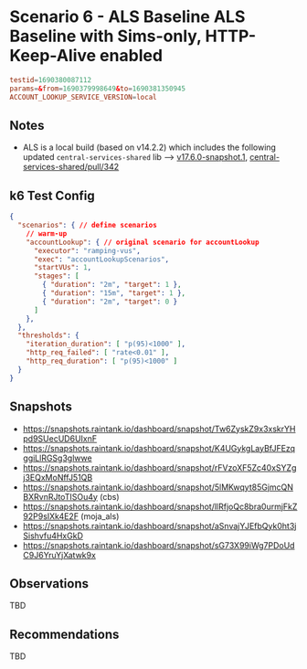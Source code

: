 # Scenario 6 - ALS Baseline ALS Baseline with Sims-only, HTTP-Keep-Alive enabled

```conf
testid=1690380087112
params=&from=1690379998649&to=1690381350945
ACCOUNT_LOOKUP_SERVICE_VERSION=local
```

## Notes

- ALS is a local build (based on v14.2.2) which includes the following updated `central-services-shared` lib --> [v17.6.0-snapshot.1](https://github.com/mojaloop/central-services-shared/releases/tag/v17.6.0-snapshot.1), [central-services-shared/pull/342](https://github.com/mojaloop/central-services-shared/pull/342)

## k6 Test Config

```json
{
  "scenarios": { // define scenarios
    // warm-up
    "accountLookup": { // original scenario for accountLookup
      "executor": "ramping-vus",
      "exec": "accountLookupScenarios",
      "startVUs": 1,
      "stages": [
        { "duration": "2m", "target": 1 },
        { "duration": "15m", "target": 1 },
        { "duration": "2m", "target": 0 }
      ]
    },
  },
  "thresholds": {
    "iteration_duration": [ "p(95)<1000" ],
    "http_req_failed": [ "rate<0.01" ],
    "http_req_duration": [ "p(95)<1000" ]
  }
}
```

## Snapshots

- https://snapshots.raintank.io/dashboard/snapshot/Tw6ZyskZ9x3xskrYHpd9SUecUD6UIxnF
- https://snapshots.raintank.io/dashboard/snapshot/K4UGykgLayBfJFEzqggiLlRGSg3glwwe
- https://snapshots.raintank.io/dashboard/snapshot/rFVzoXF5Zc40xSYZgj3EQxMoNffJ51QB
- https://snapshots.raintank.io/dashboard/snapshot/5lMKwqyt85GjmcQNBXRvnRJtoTISOu4y (cbs)
- https://snapshots.raintank.io/dashboard/snapshot/llRfjoQc8bra0urmjFkZ92P9sIXk4E2F (moja_als)
- https://snapshots.raintank.io/dashboard/snapshot/aSnvajYJEfbQyk0ht3jSishvfu4HxGkD
- https://snapshots.raintank.io/dashboard/snapshot/sG73X99iWg7PDoUdC9J6YruYjXatwk9x

## Observations

TBD

## Recommendations

TBD
